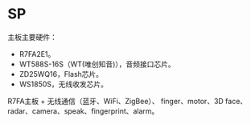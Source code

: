 # SP

主板主要硬件：

- R7FA2E1。
- WT588S-16S（WT(唯创知音)），音频接口芯片。
- ZD25WQ16，Flash芯片。
- WS1850S，无线收发芯片。

R7FA主板 + 无线通信（蓝牙、WiFi、ZigBee）、 finger、motor、3D face、radar、camera、speak、fingerprint、alarm。